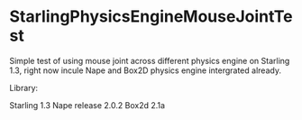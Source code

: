 StarlingPhysicsEngineMouseJointTest
===================================

Simple test of using mouse joint across different physics engine on Starling 1.3, right now incule Nape and Box2D physics engine intergrated already.

Library:

Starling 1.3
Nape release 2.0.2
Box2d 2.1a